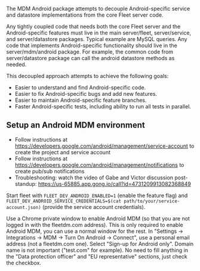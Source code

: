 The MDM Android package attempts to decouple Android-specific service and datastore implementations from the core Fleet server code.

Any tightly coupled code that needs both the core Fleet server and the Android-specific features must live in the main server/fleet,
server/service, and server/datastore packages. Typical example are MySQL queries. Any code that implements Android-specific functionality
should live in the server/mdm/android package. For example, the common code from server/datastore package can call the android datastore
methods as needed.

This decoupled approach attempts to achieve the following goals:
- Easier to understand and find Android-specific code.
- Easier to fix Android-specific bugs and add new features.
- Easier to maintain Android-specific feature branches.
- Faster Android-specific tests, including ability to run all tests in parallel.

## Setup an Android MDM environment

* Follow instructions at https://developers.google.com/android/management/service-account to create the project and service account
* Follow instructions at https://developers.google.com/android/management/notifications to create pub/sub notifications
* Troubleshooting: watch the video of Gabe and Victor discussion post-standup: https://us-65885.app.gong.io/call?id=4731209913082368849

Start fleet with `FLEET_DEV_ANDROID_ENABLED=1` (enable the feature flag) and `FLEET_DEV_ANDROID_SERVICE_CREDENTIALS=$(cat path/to/your/service-account.json)` (provide the service account credentials).

Use a Chrome private window to enable Android MDM (so that you are not logged in with the fleetdm.com address). This is only required to enable Android MDM, you can use a normal window for the rest. In "Settings -> Integrations -> MDM -> Turn On Android -> Connect", use a personal email address (not a fleetdm.com one). Select "Sign-up for Android only". Domain name is not important ("test.com" for example). No need to fill anything in the "Data protection officer" and "EU representative" sections, just check the checkbox.

